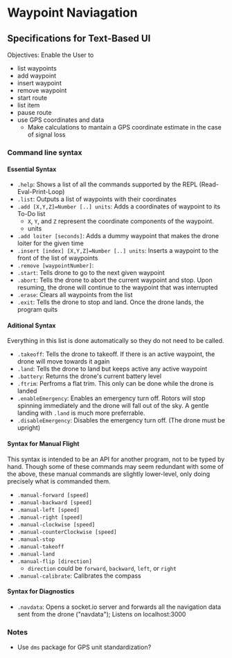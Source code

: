 Waypoint Naviagation
====================

Specifications for Text-Based UI
--------------------------------

Objectives: Enable the User to

 - list waypoints
 - add waypoint
 - insert waypoint
 - remove waypoint
 - start route
 - list item
 - pause route
 - use GPS coordinates and data
     - Make calculations to mantain a GPS coordinate estimate in the case of signal loss
 
### Command line syntax

#### Essential Syntax
 - `.help`: Shows a list of all the commands supported by the REPL (Read-Eval-Print-Loop)
 - `.list`: Outputs a list of waypoints with their coordinates
 - `.add [X,Y,Z]=Number [..] units`: Adds a coordinates of waypoint to its To-Do list
     - `X`, `Y`, and `Z` represent the coordinate components of the waypoint.  
     - units
 - `.add loiter [seconds]`: Adds a dummy waypoint that makes the drone loiter for the given time
 - `.insert [index] [X,Y,Z]=Number [..] units`: Inserts a waypoint to the front of the list of waypoints
 - `.remove [waypointNumber]`: 
 - `.start`: Tells drone to go to the next given waypoint
 - `.abort`: Tells the drone to abort the current waypoint and stop. Upon resuming, the drone will continue to the waypoint that was interrupted
 - `.erase`: Clears all waypoints from the list
 - `.exit`: Tells the drone to stop and land.  Once the drone lands, the program quits

#### Aditional Syntax
Everything in this list is done automatically so they do not need to be called.

 - `.takeoff`: Tells the drone to takeoff. If there is an active waypoint, the drone will move towards it again
 - `.land`: Tells the drone to land but keeps active any active waypoint
 - `.battery`: Returns the drone's current battery level
 - `.ftrim`: Perfroms a flat trim. This only can be done while the drone is landed
 - `.enableEmergency`: Enables an emergency turn off. Rotors will stop spinning immediately and the drone will fall out of the sky. A gentle landing with `.land` is much more preferrable.  
 - `.disableEmergency`: Disables the emergency turn off. (The drone must be upright)

#### Syntax for Manual Flight
This syntax is intended to be an API for another program, not to be typed by hand. Though some of these commands may seem redundant with some of the above, these manual commands are slightly lower-level, only doing precisely what is commanded them.

 - `.manual-forward [speed]`
 - `.manual-backward [speed]`
 - `.manual-left [speed]`
 - `.manual-right [speed]`
 - `.manual-clockwise [speed]`
 - `.manual-counterClockwise [speed]`
 - `.manual-stop`
 - `.manual-takeoff`
 - `.manual-land`
 - `.manual-flip [direction]`
     - `direction` could be `forward`, `backward`, `left`, or `right`
 - `.manual-calibrate`: Calibrates the compass

#### Syntax for Diagnostics
 - `.navdata`: Opens a socket.io server and forwards all the navigation data sent from the drone ("navdata"); Listens on localhost:3000

### Notes
 - Use `dms` package for GPS unit standardization?

